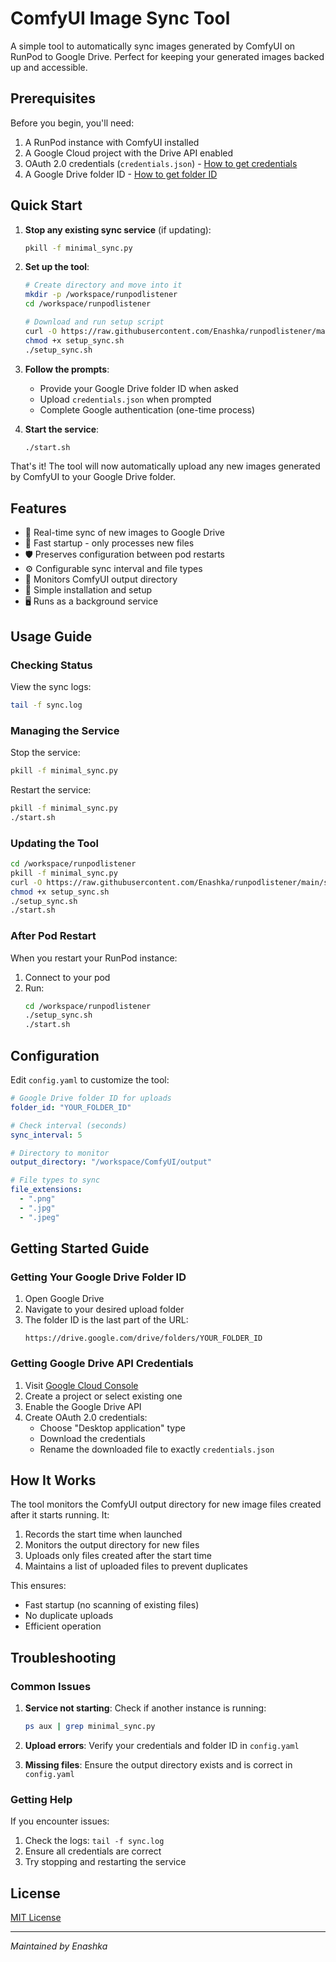 # ComfyUI Image Sync Tool

A simple tool to automatically sync images generated by ComfyUI on RunPod to Google Drive. Perfect for keeping your generated images backed up and accessible.

## Prerequisites

Before you begin, you'll need:
1. A RunPod instance with ComfyUI installed
2. A Google Cloud project with the Drive API enabled
3. OAuth 2.0 credentials (`credentials.json`) - [How to get credentials](#getting-google-drive-api-credentials)
4. A Google Drive folder ID - [How to get folder ID](#getting-your-google-drive-folder-id)

## Quick Start

1. **Stop any existing sync service** (if updating):
   ```bash
   pkill -f minimal_sync.py
   ```

2. **Set up the tool**:
   ```bash
   # Create directory and move into it
   mkdir -p /workspace/runpodlistener
   cd /workspace/runpodlistener
   
   # Download and run setup script
   curl -O https://raw.githubusercontent.com/Enashka/runpodlistener/main/setup_sync.sh
   chmod +x setup_sync.sh
   ./setup_sync.sh
   ```

3. **Follow the prompts**:
   - Provide your Google Drive folder ID when asked
   - Upload `credentials.json` when prompted
   - Complete Google authentication (one-time process)

4. **Start the service**:
   ```bash
   ./start.sh
   ```

That's it! The tool will now automatically upload any new images generated by ComfyUI to your Google Drive folder.

## Features

- 🔄 Real-time sync of new images to Google Drive
- 🚀 Fast startup - only processes new files
- 🛡️ Preserves configuration between pod restarts
- ⚙️ Configurable sync interval and file types
- 📁 Monitors ComfyUI output directory
- 🔧 Simple installation and setup
- 🖥️ Runs as a background service

## Usage Guide

### Checking Status

View the sync logs:
```bash
tail -f sync.log
```

### Managing the Service

Stop the service:
```bash
pkill -f minimal_sync.py
```

Restart the service:
```bash
pkill -f minimal_sync.py
./start.sh
```

### Updating the Tool

```bash
cd /workspace/runpodlistener
pkill -f minimal_sync.py
curl -O https://raw.githubusercontent.com/Enashka/runpodlistener/main/setup_sync.sh
chmod +x setup_sync.sh
./setup_sync.sh
./start.sh
```

### After Pod Restart

When you restart your RunPod instance:
1. Connect to your pod
2. Run:
   ```bash
   cd /workspace/runpodlistener
   ./setup_sync.sh
   ./start.sh
   ```

## Configuration

Edit `config.yaml` to customize the tool:

```yaml
# Google Drive folder ID for uploads
folder_id: "YOUR_FOLDER_ID"

# Check interval (seconds)
sync_interval: 5

# Directory to monitor
output_directory: "/workspace/ComfyUI/output"

# File types to sync
file_extensions:
  - ".png"
  - ".jpg"
  - ".jpeg"
```

## Getting Started Guide

### Getting Your Google Drive Folder ID

1. Open Google Drive
2. Navigate to your desired upload folder
3. The folder ID is the last part of the URL:
   ```
   https://drive.google.com/drive/folders/YOUR_FOLDER_ID
   ```

### Getting Google Drive API Credentials

1. Visit [Google Cloud Console](https://console.cloud.google.com/)
2. Create a project or select existing one
3. Enable the Google Drive API
4. Create OAuth 2.0 credentials:
   - Choose "Desktop application" type
   - Download the credentials
   - Rename the downloaded file to exactly `credentials.json`

## How It Works

The tool monitors the ComfyUI output directory for new image files created after it starts running. It:

1. Records the start time when launched
2. Monitors the output directory for new files
3. Uploads only files created after the start time
4. Maintains a list of uploaded files to prevent duplicates

This ensures:
- Fast startup (no scanning of existing files)
- No duplicate uploads
- Efficient operation

## Troubleshooting

### Common Issues

1. **Service not starting**: Check if another instance is running:
   ```bash
   ps aux | grep minimal_sync.py
   ```

2. **Upload errors**: Verify your credentials and folder ID in `config.yaml`

3. **Missing files**: Ensure the output directory exists and is correct in `config.yaml`

### Getting Help

If you encounter issues:
1. Check the logs: `tail -f sync.log`
2. Ensure all credentials are correct
3. Try stopping and restarting the service

## License

[MIT License](LICENSE)

---
*Maintained by Enashka*

